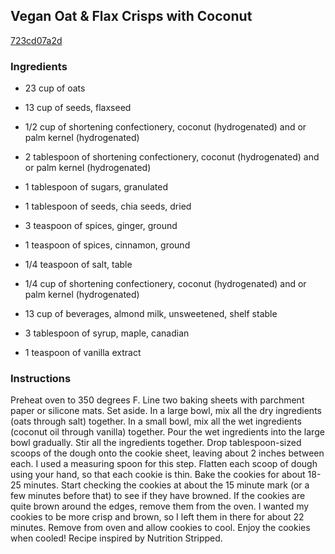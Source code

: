 ## Vegan Oat & Flax Crisps with Coconut

[723cd07a2d](http://tastykitchen.com/recipes/desserts/vegan-oat-flax-crisps-with-coconut/)

### Ingredients

 - 23 cup of oats

 - 13 cup of seeds, flaxseed

 - 1/2 cup of shortening confectionery, coconut (hydrogenated) and or palm kernel (hydrogenated)

 - 2 tablespoon of shortening confectionery, coconut (hydrogenated) and or palm kernel (hydrogenated)

 - 1 tablespoon of sugars, granulated

 - 1 tablespoon of seeds, chia seeds, dried

 - 3 teaspoon of spices, ginger, ground

 - 1 teaspoon of spices, cinnamon, ground

 - 1/4 teaspoon of salt, table

 - 1/4 cup of shortening confectionery, coconut (hydrogenated) and or palm kernel (hydrogenated)

 - 13 cup of beverages, almond milk, unsweetened, shelf stable

 - 3 tablespoon of syrup, maple, canadian

 - 1 teaspoon of vanilla extract

### Instructions

Preheat oven to 350 degrees F. Line two baking sheets with parchment paper or silicone mats. Set aside. In a large bowl, mix all the dry ingredients (oats through salt) together. In a small bowl, mix all the wet ingredients (coconut oil through vanilla) together. Pour the wet ingredients into the large bowl gradually. Stir all the ingredients together. Drop tablespoon-sized scoops of the dough onto the cookie sheet, leaving about 2 inches between each. I used a measuring spoon for this step. Flatten each scoop of dough using your hand, so that each cookie is thin. Bake the cookies for about 18-25 minutes. Start checking the cookies at about the 15 minute mark (or a few minutes before that) to see if they have browned. If the cookies are quite brown around the edges, remove them from the oven. I wanted my cookies to be more crisp and brown, so I left them in there for about 22 minutes. Remove from oven and allow cookies to cool. Enjoy the cookies when cooled! Recipe inspired by Nutrition Stripped.